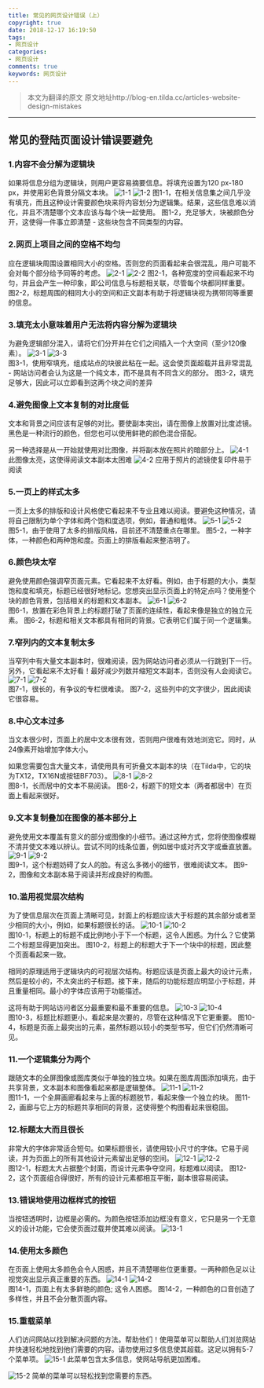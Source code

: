 ```yaml
---
title: 常见的网页设计错误（上）
copyright: true
date: 2018-12-17 16:19:50
tags:
- 网页设计
categories:
- 网页设计
comments: true
keywords: 网页设计
---
```


>本文为翻译的原文 原文地址http://blog-en.tilda.cc/articles-website-design-mistakes
***
<!--more-->
## 常见的登陆页面设计错误要避免
### 1.内容不会分解为逻辑块
如果将信息分组为逻辑块，则用户更容易摘要信息。将填充设置为120 px-180 px，并使用彩色背景分隔文本块。
![1-1](pic1.png?w_100)
![1-2](pic2.png)
图1-1，在相关信息集之间几乎没有填充，而且这种设计需要颜色块来将内容划分为逻辑集。结果，这些信息难以消化，并且不清楚哪个文本应该与每个块一起使用。
图1-2，充足够大，块被颜色分开，这使得一件事立即清楚 - 这些块包含不同类型的内容。

### 2.网页上项目之间的空格不均匀
应在逻辑块周围设置相同大小的空格。否则您的页面看起来会很混乱，用户可能不会对每个部分给予同等的考虑。
![2-1](pic3.png)
![2-2](pic4.png)
图2-1，各种宽度的空间看起来不均匀，并且会产生一种印象，即公司信息与标题相关联，尽管每个块都同样重要。
图2-2，标题周围的相同大小的空间和正文副本有助于将逻辑块视为携带同等重要的信息。

### 3.填充太小意味着用户无法将内容分解为逻辑块
为避免逻辑部分混入，请将它们分开并在它们之间插入一个大空间（至少120像素）。
![3-1](pic5.png)
![3-3](pic6.png)		
图3-1，使用窄填充，组成站点的块彼此粘在一起。这会使页面超载并且非常混乱 - 网站访问者会认为这是一个纯文本，而不是具有不同含义的部分。
图3-2，填充足够大，因此可以立即看到这两个块之间的差异

### 4.避免图像上文本复制的对比度低
文本和背景之间应该有足够的对比。要使副本突出，请在图像上放置对比度滤镜。黑色是一种流行的颜色，但您也可以使用鲜艳的颜色混合搭配。

另一种选择是从一开始就使用对比图像，并将副本放在照片的暗部分上。
![4-1](pic7.png)
此图像太亮，这使得阅读文本副本太困难
![4-2](pic8.png)
应用于照片的滤镜使复印件易于阅读

### 5.一页上的样式太多
一页上太多的排版和设计风格使它看起来不专业且难以阅读。要避免这种情况，请将自己限制为单个字体和两个饱和度选项，例如，普通和粗体。
![5-1](pic9.png)
![5-2](pic10.png)		
图5-1，由于使用了太多的排版风格，目前还不清楚重点在哪里。
图5-2，一种字体，一种颜色和两种饱和度。页面上的排版看起来整洁明了。

### 6.颜色块太窄
避免使用颜色强调窄页面元素。它看起来不太好看。例如，由于标题的大小，类型饱和度和填充，标题已经很好地标记。您想突出显示页面上的特定点吗？使用整个块的颜色背景，包括相关的标题和文本副本。
![6-1](pic11.png)
![6-2](pic12.png)		
图6-1，放置在彩色背景上的标题打破了页面的连续性，看起来像是独立的独立元素。
图6-2，标题和相关文本都具有相同的背景。它表明它们属于同一个逻辑集。

### 7.窄列内的文本复制太多
当窄列中有大量文本副本时，很难阅读，因为网站访问者必须从一行跳到下一行。另外，它看起来不太好看！最好减少列数并缩短文本副本，否则没有人会阅读它。
![7-1](pic13.png)
![7-2](pic14.png)		
图7-1，很长的，有争议的专栏很难读。
图7-2，这些列中的文字很少，因此阅读它很容易。

### 8.中心文本过多
 当文本很少时，页面上的居中文本很有效，否则用户很难有效地浏览它。同时，从24像素开始增加字体大小。

如果您需要包含大量文本，请使用具有可折叠文本副本的块（在Tilda中，它的块为TX12，TX16N或按钮BF703）。
![8-1](pic15.png)
![8-2](pic16.png)		
图8-1，长而居中的文本不易阅读。
图8-2，标题下的短文本（两者都居中）在页面上看起来很好。

### 9.文本复制叠加在图像的基本部分上
避免使用文本覆盖有意义的部分或图像的小细节。通过这种方式，您将使图像模糊不清并使文本难以辨认。尝试不同的线条位置，例如居中或对齐文字或垂直放置。
![9-1](pic17.png)
![9-2](pic18.png)		
图9-1，这个标题妨碍了女人的脸。有这么多微小的细节，很难阅读文本。
图9-2，图像和文本副本易于阅读并形成良好的构图。

### 10.滥用视觉层次结构
为了使信息层次在页面上清晰可见，封面上的标题应该大于标题的其余部分或者至少相同的大小，例如，如果标题很长的话。 
![10-1](pic19.png)
![10-2](pic20.png)		
图10-1，标题上的标题不成比例地小于下一个标题，这令人困惑。为什么？它使第二个标题显得更加突出。
图10-2，标题上的标题大于下一个块中的标题，因此整个页面看起来一致。

相同的原理适用于逻辑块内的可视层次结构。标题应该是页面上最大的设计元素，然后是较小的，不太突出的子标题。接下来，随后的功能标题应明显小于标题，并且重量相同。最小的字体应该用于功能描述。

这将有助于网站访问者区分最重要和最不重要的信息。
![10-3](pic21.png)
![10-4](pic22.png)		
图10-3，标题比标题更小，看起来是次要的，尽管在这种情况下它更重要。
图10-4，标题是页面上最突出的元素，虽然标题以较小的类型书写，但它们仍然清晰可见。

### 11.一个逻辑集分为两个
跟随文本的全屏图像或图库类似于单独的独立块。如果在图库周围添加填充，由于共享背景，文本副本和图像看起来都是逻辑整体。
![11-1](pic23.png)
![11-2](pic24.png)		
图11-1，一个全屏画廊看起来与上面的标题脱节，看起来像一个独立的块。
图11-2，画廊与它上方的标题共享相同的背景，这使得整个构图看起来很稳固。

### 12.标题太大而且很长
非常大的字体非常适合短句。如果标题很长，请使用较小尺寸的字体。它易于阅读，并为页面上的所有其他设计元素留出足够的空间。
![12-1](pic25.png)
![12-2](pic26.png)		
图12-1，标题太大占据整个封面，而设计元素争夺空间，标题难以阅读。
图12-2，这个页面组合得很好，所有的设计元素都相互平衡，副本很容易阅读。

### 13.错误地使用边框样式的按钮
当按钮透明时，边框是必需的。为颜色按钮添加边框没有意义，它只是另一个无意义的设计功能，它会使页面过载并使其难以阅读。
![13-1](pic27.png)

### 14.使用太多颜色
在页面上使用太多颜色会令人困惑，并且不清楚哪些位更重要。一两种颜色足以让视觉突出显示真正重要的东西。
![14-1](pic28.png)
![14-2](pic29.png)		
图14-1，页面上有太多鲜艳的颜色; 这令人困惑。
图14-2，一种颜色的口音创造了多样性，并且不会分散页面内容。

### 15.重载菜单
人们访问网站以找到解决问题的方法。帮助他们！使用菜单可以帮助人们浏览网站并快速轻松地找到他们需要的内容。请勿使用过多信息使其超载。这足以拥有5-7个菜单项。
![15-1](pic30.png)
此菜单包含太多信息，使网站导航更加困难。

![15-2](pic31.png)
简单的菜单可以轻松找到您需要的东西。